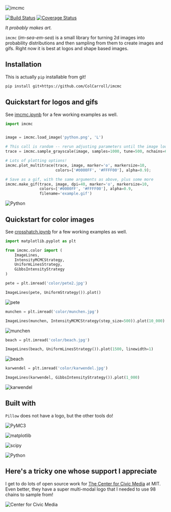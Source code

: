 ![imcmc](examples/imcmc.gif)

[![Build Status](https://travis-ci.org/ColCarroll/imcmc.svg?branch=master)](https://travis-ci.org/ColCarroll/imcmc)
[![Coverage Status](https://coveralls.io/repos/github/ColCarroll/imcmc/badge.svg?branch=master)](https://coveralls.io/github/ColCarroll/imcmc?branch=master)

*It probably makes art.*

`imcmc` (*im-sea-em-sea*) is a small library for turning 2d images into probability distributions
and then sampling from them to create images and gifs. Right now it is best at logos and shape based images.

Installation
------------

This is actually `pip` installable from git!

```bash
pip install git+https://github.com/ColCarroll/imcmc
```

Quickstart for logos and gifs
-----------------------------

See [imcmc.ipynb](examples/imcmc.ipynb) for a few working examples as well.

```python
import imcmc


image = imcmc.load_image('python.png', 'L')

# This call is random -- rerun adjusting parameters until the image looks good
trace = imcmc.sample_grayscale(image, samples=1000, tune=500, nchains=6)

# Lots of plotting options!
imcmc.plot_multitrace(trace, image, marker='o', markersize=10,
                      colors=['#0000FF', '#FFFF00'], alpha=0.9);

# Save as a gif, with the same arguments as above, plus some more
imcmc.make_gif(trace, image, dpi=40, marker='o', markersize=10,
               colors=['#0000FF', '#FFFF00'], alpha=0.9,
               filename='example.gif')
```

![Python](examples/python.gif)

Quickstart for color images
---------------------------

See [crosshatch.ipynb](examples/crosshatch.ipynb) for a few working examples as well.

```python
import matplotlib.pyplot as plt

from imcmc.color import (
    ImageLines,
    IntensityMCMCStrategy,
    UniformLinesStrategy,
    GibbsIntensityStrategy
)

pete = plt.imread('color/pete2.jpg')

ImageLines(pete, UniformStrategy()).plot()
```

![pete](examples/pete.jpg)

```python
munchen = plt.imread('color/munchen.jpg')

ImageLines(munchen, IntensityMCMCStrategy(step_size=500)).plot(10_000)
```

![munchen](examples/munchen.jpg)

```python
beach = plt.imread('color/beach.jpg')

ImageLines(beach, UniformLinesStrategy()).plot(1500, linewidth=1)
```

![beach](examples/beach.jpg)

```python
karwendel = plt.imread('color/karwendel.jpg')

ImageLines(karwendel, GibbsIntensityStrategy()).plot(1_000)
```

![karwendel](examples/karwendel.jpg)

Built with
----------

`Pillow` does not have a logo, but the other tools do!

![PyMC3](examples/pymc3.gif)

![matplotlib](examples/matplotlib.gif)

![scipy](examples/scipy.gif)

![Python](examples/python.gif)

Here's a tricky one whose support I appreciate
----------------------------------------------

I get to do lots of open source work for [The Center for Civic Media](https://civic.mit.edu/) at
MIT. Even better, they have a super multi-modal logo that I needed to use 98 chains to sample from!

![Center for Civic Media](examples/civic.gif)
